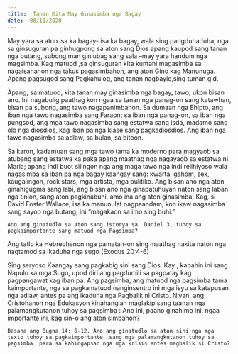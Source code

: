 ```yaml
---
title:  Tanan Kita May Ginasimba nga Bagay
date:  08/11/2020
---
```


May yara sa aton isa ka bagay- isa ka bagay, wala sing pangduhaduha, nga sa ginsuguran pa ginhugpong sa aton sang Dios  apang kaupod sang tanan nga butang, subong  man ginlubag sang sala –may yara handum nga magsimba. Kag matuod ,sa ginsuguran kita kuntani magasimba sa nagaisahanon nga takus pagasimbahon, ang aton Gino kag Manunuga. Apang pagsugod sang Pagkahulog, ang tanan nagbaylo,sing tuman gid.

Apang, sa matuod, kita tanan may ginasimba nga bagay, tawo, ukon bisan ano. Ini nagabulig paathag  kon ngaa sa tanan nga panag-on sang katawhan, bisan pa subong,  ang tawo nagapanimbahon. Sa dumaan nga Ehipto, ang iban nga tawo nagasimba sang Faraon; sa iban nga panag-on, sa iban nga pungsod, ang mga tawo nagasimba  sang estatwa sang isda, madamo sang olo nga diosdios, kag iban pa nga klase sang pagkadiosdios. Ang iban nga tawo nagasimba sa adlaw, sa bulan, sa bitoon.

Sa karon, kadamuan sang mga tawo tama ka moderno para magyaob sa atubang sang estatwa ka paka apang maathag nga nagayaob sa estatwa ni  Maria;  apang indi buot silingon nga ang maga tawo nga indi relihiyoso  wala nagasimba  sa iban pa nga bagay kaangay sang: kwarta, gahom, sex, kaugalingon, rock stars, mga artista, mga pulitiko. Ang bisan ano nga aton ginahigugma sang labi, ang bisan ano nga ginapatuhuyan naton sang laban nga tinion, sang aton pagkinabuhi, amo ina ang aton ginasimba. Kag, si David Foster Wallace, isa ka manunulat nagpaandam, kon ikaw nagasimba sang sayop nga butang, ini “magakaon sa imo sing buhi.”

`Ano ang ginatudlo sa aton sang istorya sa  Daniel 3, tuhoy sa pagkaimportante sang matuod nga Pagsimba?`

Ang tatlo ka Hebreohanon nga pamatan-on sing maathag nakita naton nga nagtamod  sa ikaduha nga sugo (Exodus 20:4-6)

Sing seryoso Kaangay sang pagkabig sini sang Dios. Kay , kabahin ini sang Napulo ka mga Sugo, upod diri ang pagdumili sa pagpatay kag pagpangawat kag iban pa. Ang pagsimba, ang matuod nga pagsimba tama kaimportante, nga sa pagkamatuod nanginsentro ini  mga isyu sa katapusan nga adlaw, antes pa ang ikaduha nga Pagbalik ni Cristo. Niyan, ang Cristohanon nga Edukasyon kinahanglan maglakip sang taanan nga palamangkutanon tuhoy sa pagsimba : Ano ini, paano ginahimo ini, ngaa importante ini, kag sin-o ang aton simbahon?

`Basaha ang Bugna 14: 6-12. Ano ang ginatudlo sa aton sini nga mga texto tuhoy sa pagkaimportante  sang mga palamangkutanon tuhoy sa pagsimba  para sa kahingapsan nga mga krisis antes magbalik si Cristo?`